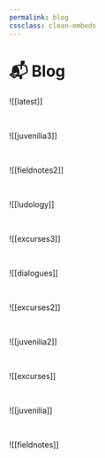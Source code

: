 ```yaml
---
permalink: blog
cssclass: clean-embeds
---
```


# 📬 Blog

![[latest]]

<br>

![[juvenilia3]]

<br>

![[fieldnotes2]]

<br>

![[ludology]]

<br>

![[excurses3]]

<br>

![[dialogues]]

<br>

![[excurses2]]

<br>

![[juvenilia2]]

<br>

![[excurses]]

<br>

![[juvenilia]]

<br>

![[fieldnotes]]
